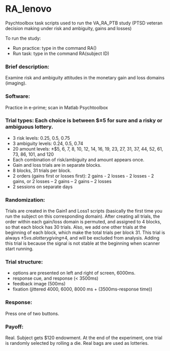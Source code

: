 # RA_lenovo
Psychtoolbox task scripts used to run the VA_RA_PTB study (PTSD veteran decision making under risk and ambiguity, gains and losses)

To run the study:
  - Run practice: type in the command RA()
  - Run task: type in the command RA(subject ID)


### Brief description: 
Examine risk and ambiguity attitudes in the monetary gain and loss domains (imaging).

### Software:
Practice in e-prime; scan in Matlab Psychtoolbox

### Trial types: Each choice is between $±5 for sure and a risky or ambiguous lottery. 
  - 3 risk levels: 0.25, 0.5, 0.75
  - 3 ambiguity levels: 0.24, 0.5, 0.74
  - 20 amount levels: ±$5, 6, 7, 8, 10, 12, 14, 16, 19, 23, 27, 31, 37, 44, 52, 61, 73, 86, 101, and 120
  - Each combination of risk/ambiguity and amount appears once.
  - Gain and loss trials are in separate blocks.
  - 8 blocks, 31 trials per block.
  - 2 orders (gains first or losses first): 2 gains - 2 losses - 2 losses - 2 gains, or 2 losses – 2 gains – 2 gains – 2 losses
  - 2 sessions on separate days 

### Randomization: 
Trials are created in the Gain1 and Loss1 scripts (basically the first time you run the subject on this corresponding domain). After creating all trials, the order within each gain/loss domain is permuted, and assigned to 4 blocks, so that each block has 30 trials. Also, we add one other trials at the beginning of each block, which make the total trials per block 31. This trial is always ±$5 vs. a lottery giving ±$4, and will be excluded from analysis. Adding this trial is because the signal is not stable at the beginning when scanner start running. 

### Trial structure: 	
  - options are presented on left and right of screen, 6000ms.
  - response cue, and response (< 3500ms) 
  - feedback image (500ms)
  - fixation (jittered 4000, 6000, 8000 ms + (3500ms-response time))

### Response:
Press one of two buttons.

### Payoff:
Real. Subject gets $120 endowment. At the end of the experiment, one trial is randomly selected by rolling a die. Real bags are used as lotteries.  
